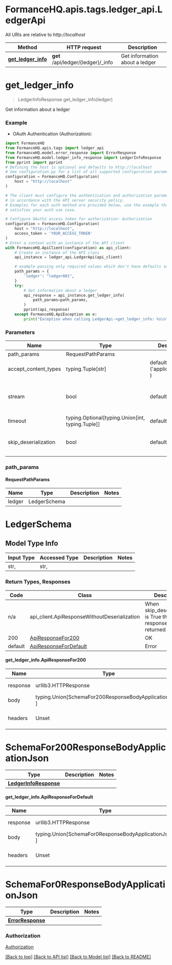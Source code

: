 <a name="__pageTop"></a>
# FormanceHQ.apis.tags.ledger_api.LedgerApi

All URIs are relative to *http://localhost*

Method | HTTP request | Description
------------- | ------------- | -------------
[**get_ledger_info**](#get_ledger_info) | **get** /api/ledger/{ledger}/_info | Get information about a ledger

# **get_ledger_info**
<a name="get_ledger_info"></a>
> LedgerInfoResponse get_ledger_info(ledger)

Get information about a ledger

### Example

* OAuth Authentication (Authorization):
```python
import FormanceHQ
from FormanceHQ.apis.tags import ledger_api
from FormanceHQ.model.error_response import ErrorResponse
from FormanceHQ.model.ledger_info_response import LedgerInfoResponse
from pprint import pprint
# Defining the host is optional and defaults to http://localhost
# See configuration.py for a list of all supported configuration parameters.
configuration = FormanceHQ.Configuration(
    host = "http://localhost"
)

# The client must configure the authentication and authorization parameters
# in accordance with the API server security policy.
# Examples for each auth method are provided below, use the example that
# satisfies your auth use case.

# Configure OAuth2 access token for authorization: Authorization
configuration = FormanceHQ.Configuration(
    host = "http://localhost",
    access_token = 'YOUR_ACCESS_TOKEN'
)
# Enter a context with an instance of the API client
with FormanceHQ.ApiClient(configuration) as api_client:
    # Create an instance of the API class
    api_instance = ledger_api.LedgerApi(api_client)

    # example passing only required values which don't have defaults set
    path_params = {
        'ledger': "ledger001",
    }
    try:
        # Get information about a ledger
        api_response = api_instance.get_ledger_info(
            path_params=path_params,
        )
        pprint(api_response)
    except FormanceHQ.ApiException as e:
        print("Exception when calling LedgerApi->get_ledger_info: %s\n" % e)
```
### Parameters

Name | Type | Description  | Notes
------------- | ------------- | ------------- | -------------
path_params | RequestPathParams | |
accept_content_types | typing.Tuple[str] | default is ('application/json', ) | Tells the server the content type(s) that are accepted by the client
stream | bool | default is False | if True then the response.content will be streamed and loaded from a file like object. When downloading a file, set this to True to force the code to deserialize the content to a FileSchema file
timeout | typing.Optional[typing.Union[int, typing.Tuple]] | default is None | the timeout used by the rest client
skip_deserialization | bool | default is False | when True, headers and body will be unset and an instance of api_client.ApiResponseWithoutDeserialization will be returned

### path_params
#### RequestPathParams

Name | Type | Description  | Notes
------------- | ------------- | ------------- | -------------
ledger | LedgerSchema | | 

# LedgerSchema

## Model Type Info
Input Type | Accessed Type | Description | Notes
------------ | ------------- | ------------- | -------------
str,  | str,  |  | 

### Return Types, Responses

Code | Class | Description
------------- | ------------- | -------------
n/a | api_client.ApiResponseWithoutDeserialization | When skip_deserialization is True this response is returned
200 | [ApiResponseFor200](#get_ledger_info.ApiResponseFor200) | OK
default | [ApiResponseForDefault](#get_ledger_info.ApiResponseForDefault) | Error

#### get_ledger_info.ApiResponseFor200
Name | Type | Description  | Notes
------------- | ------------- | ------------- | -------------
response | urllib3.HTTPResponse | Raw response |
body | typing.Union[SchemaFor200ResponseBodyApplicationJson, ] |  |
headers | Unset | headers were not defined |

# SchemaFor200ResponseBodyApplicationJson
Type | Description  | Notes
------------- | ------------- | -------------
[**LedgerInfoResponse**](../../models/LedgerInfoResponse.md) |  | 


#### get_ledger_info.ApiResponseForDefault
Name | Type | Description  | Notes
------------- | ------------- | ------------- | -------------
response | urllib3.HTTPResponse | Raw response |
body | typing.Union[SchemaFor0ResponseBodyApplicationJson, ] |  |
headers | Unset | headers were not defined |

# SchemaFor0ResponseBodyApplicationJson
Type | Description  | Notes
------------- | ------------- | -------------
[**ErrorResponse**](../../models/ErrorResponse.md) |  | 


### Authorization

[Authorization](../../../README.md#Authorization)

[[Back to top]](#__pageTop) [[Back to API list]](../../../README.md#documentation-for-api-endpoints) [[Back to Model list]](../../../README.md#documentation-for-models) [[Back to README]](../../../README.md)

